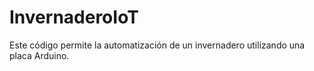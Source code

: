 # InvernaderoIoT
Este código permite la automatización de un invernadero utilizando una placa Arduino.
